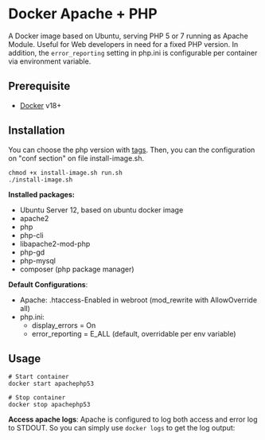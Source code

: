 # Docker Apache + PHP
A Docker image based on Ubuntu, serving PHP 5 or 7 running as Apache Module. Useful for Web developers in need for a fixed PHP version. In addition, the `error_reporting` setting in php.ini is configurable per container via environment variable.

## Prerequisite

* [Docker](https://docs.docker.com/get-docker/) v18+

## Installation
You can choose the php version with [tags](https://github.com/jgauthi/poc_docker_apache_php/tags). Then, you can the configuration on "conf section" on file install-image.sh.

```shell script
chmod +x install-image.sh run.sh
./install-image.sh
```

**Installed packages:**
* Ubuntu Server 12, based on ubuntu docker image
* apache2
* php
* php-cli
* libapache2-mod-php
* php-gd
* php-mysql
* composer (php package manager)

**Default Configurations**:

* Apache: .htaccess-Enabled in webroot (mod_rewrite with AllowOverride all)
* php.ini:
  * display_errors = On
  * error_reporting = E_ALL (default, overridable per env variable)


## Usage

```shell script
# Start container
docker start apachephp53

# Stop container
docker stop apachephp53
```

**Access apache logs**: 
Apache is configured to log both access and error log to STDOUT. So you can simply use `docker logs` to get the log output:
